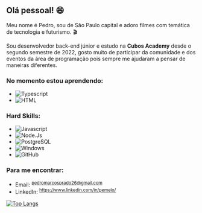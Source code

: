 ## Olá pessoal! 😄

Meu nome é Pedro, sou de São Paulo capital e adoro filmes com temática de tecnologia e futurismo. 🎬

Sou desenvolvedor back-end júnior e estudo na **Cubos Academy** desde o segundo semestre de 2022, gosto muito de participar da comunidade e dos eventos da área de programação pois sempre me ajudaram a pensar de maneiras diferentes.

### No momento estou aprendendo:
  - ![Typescript](https://img.shields.io/badge/TypeScript-007ACC?style=for-the-badge&logo=typescript&logoColor=white)
  - ![HTML](https://img.shields.io/badge/HTML-239120?style=for-the-badge&logo=html5&logoColor=white)

### Hard Skills:
  - ![Javascript](https://img.shields.io/badge/JavaScript-F7DF1E?style=for-the-badge&logo=javascript&logoColor=black)
  - ![Node.Js](https://img.shields.io/badge/Node.js-43853D?style=for-the-badge&logo=node.js&logoColor=white)
  - ![PostgreSQL](https://img.shields.io/badge/PostgreSQL-316192?style=for-the-badge&logo=postgresql&logoColor=white)
  - ![Windows](https://img.shields.io/badge/Windows-017AD7?style=for-the-badge&logo=windows&logoColor=white)
  - ![GitHub](https://img.shields.io/badge/GitHub-100000?style=for-the-badge&logo=github&logoColor=white)
  

### Para me encontrar:
  - Email: <sup> pedromarcosprado26@gmail.com </sup>
  - LinkedIn: <sup> https://www.linkedin.com/in/pemelo/ </sup>


[![Top Langs](https://github-readme-stats.vercel.app/api/top-langs/?username=pprad0&layout=compact&theme=dracula&custom_title=Estudos)](https://github.com/anuraghazra/github-readme-stats)
